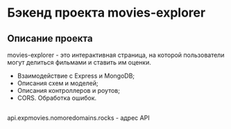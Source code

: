 # Бэкенд проекта movies-explorer 

## Описание проекта
 movies-explorer  - это интерактивная страница, на которой пользователи могут делиться фильмами и ставить им оценки.

- Взаимодействие с Express и MongoDB;
- Описания схем и моделей;
- Описания контроллеров и роутов;
- CORS. Обработка ошибок.

##
api.expmovies.nomoredomains.rocks - адрес API
